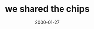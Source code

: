 ---
layout: base.njk
title : 'we shared the chips' 
view_title : 'we shared the chips' 
year : '2000' 
date : '2000-01-27' 
img_file : '/drawing/weshared.png' 
html_file : 'weshared' 
next_html : 'justremb.html' 
year_order : '68' 
permalink : "title/{{html_file}}.html"
---